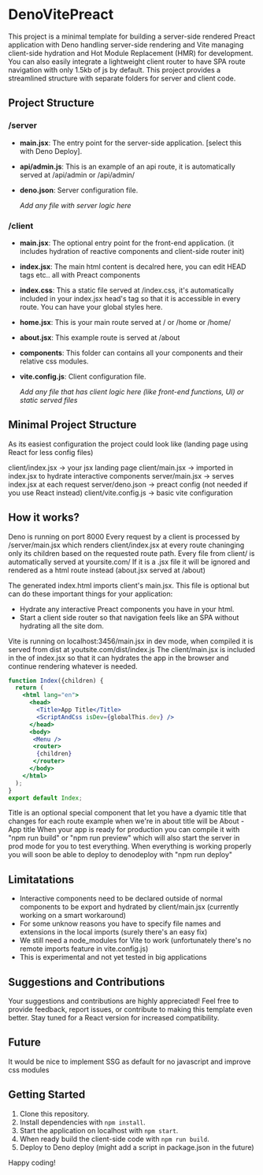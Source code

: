 # DenoVitePreact
This project is a minimal template for building a server-side rendered Preact application with Deno handling server-side rendering and Vite managing client-side hydration and Hot Module Replacement (HMR) for development.
You can also easily integrate a lightweight client router to have SPA route navigation with only 1.5kb of js by default.
This project provides a streamlined structure with separate folders for server and client code.


## Project Structure

### /server

- **main.jsx**: The entry point for the server-side application. [select this with Deno Deploy].
- **api/admin.js**: This is an example of an api route, it is automatically served at /api/admin or /api/admin/
- **deno.json**: Server configuration file.

  *Add any file with server logic here*


### /client

- **main.jsx**: The optional entry point for the front-end application. (it includes hydration of reactive components and client-side router init)
- **index.jsx**: The main html content is decalred here, you can edit HEAD tags etc.. all with Preact components
- **index.css**: This a static file served at /index.css, it's automatically included in your index.jsx head's tag so that it is accessible in every route. You can have your global styles here.
- **home.jsx**: This is your main route served at / or /home or /home/
- **about.jsx**: This example route is served at /about
- **components**: This folder can contains all your components and their relative css modules.
- **vite.config.js**: Client configuration file.

  *Add any file that has client logic here (like front-end functions, UI) or static served files*
  

## Minimal Project Structure
As its easiest configuration the project could look like (landing page using React for less config files)


client/index.jsx -> your jsx landing page
client/main.jsx -> imported in index.jsx to hydrate interactive components
server/main.jsx -> serves index.jsx at each request
server/deno.json -> preact config (not needed if you use React instead)
client/vite.config.js -> basic vite configuration


## How it works?
Deno is running on port 8000
Every request by a client is processed by /server/main.jsx which renders client/index.jsx at every route chaninging only its children based on the requested route path.
Every file from client/ is automatically served at yoursite.com/
If it is a .jsx file it will be ignored and rendered as a html route instead (about.jsx served at /about)

The generated index.html imports client's main.jsx. This file is optional but can do these important things for your application:
- Hydrate any interactive Preact components you have in your html.
- Start a client side router so that navigation feels like an SPA without hydrating all the site dom.



Vite is running on localhost:3456/main.jsx in dev mode, when compiled it is served from dist at youtsite.com/dist/index.js
The client/main.jsx is included in the <head> of index.jsx so that it can hydrates the app in the browser and continue rendering whatever is needed.

```jsx
function Index({children) {
  return (
    <html lang="en">
      <head>
        <Title>App Title</Title>
        <ScriptAndCss isDev={globalThis.dev} />
      </head>
      <body>
       <Menu />
       <router>
        {children}
       </router>
      </body>
    </html>
  );
}
export default Index;
```
Title is an optional special component that let you have a dyamic title that changes for each route example when we're in about title will be About - App title
When your app is ready for production you can compile it with "npm run build" or "npm run preview" which will also start the server in prod mode for you to test everything.
When everything is working properly you will soon be able to deploy to denodeploy with "npm run deploy"



## Limitatations
- Interactive components need to be declared outside of normal components to be export and hydrated by client/main.jsx (currently working on a smart workaround)
- For some unknow reasons you have to specify file names and extensions in the local imports (surely there's an easy fix)
- We still need a node_modules for Vite to work (unfortunately there's no remote imports feature in vite.config.js)
- This is experimental and not yet tested in big applications


## Suggestions and Contributions

Your suggestions and contributions are highly appreciated! Feel free to provide feedback, report issues, or contribute to making this template even better. Stay tuned for a React version for increased compatibility.

## Future
It would be nice to implement SSG as default for no javascript and improve css modules


## Getting Started

1. Clone this repository.
2. Install dependencies with `npm install`.
3. Start the application on localhost with `npm start`.
4. When ready build the client-side code with `npm run build`.
6. Deploy to Deno deploy (might add a script in package.json in the future)

Happy coding!



